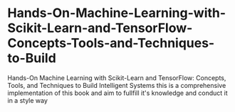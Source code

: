 # Hands-On-Machine-Learning-with-Scikit-Learn-and-TensorFlow-Concepts-Tools-and-Techniques-to-Build
Hands-On Machine Learning with Scikit-Learn and TensorFlow: Concepts, Tools, and Techniques to Build Intelligent Systems
this is a comprehensive implementation of this book and aim to fullfill it's knowledge and conduct it in a style way
